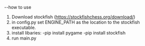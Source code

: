 --how to use
1. Download stockfish (https://stockfishchess.org/download/)
2. in config.py set ENGINE_PATH as the location to the stockfish executable.
3. install libaries:
    -pip install pygame
    -pip install stockfish
4. run main.py